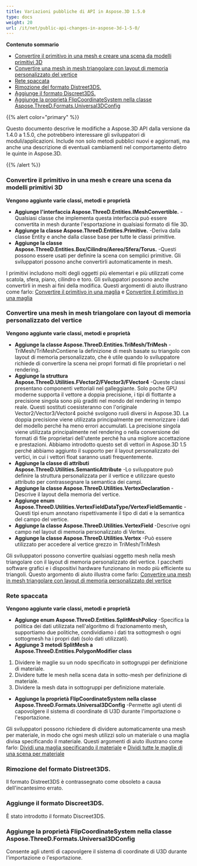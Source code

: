 ```yaml
---
title: Variazioni pubbliche di API in Aspose.3D 1.5.0
type: docs
weight: 20
url: /it/net/public-api-changes-in-aspose-3d-1-5-0/
---
```

**Contenuto sommario**

- [Convertire il primitivo in una mesh e creare una scena da modelli primitivi 3D](#PublicAPIChangesinAspose.3D1.5.0-ConvertthePrimitivetoaMeshandCreateaScenefromPrimitive3DModels)
- [Convertire una mesh in mesh triangolare con layout di memoria personalizzato del vertice](#PublicAPIChangesinAspose.3D1.5.0-ConvertaMeshtoTriangleMeshwithCustomMemoryLayoutoftheVertex)
- [Rete spaccata](#PublicAPIChangesinAspose.3D1.5.0-SplitMesh)
- [Rimozione del formato Distreet3DS.](#PublicAPIChangesinAspose.3D1.5.0-RemovalofDistreet3DSformat.)
- [Aggiunge il formato Discreet3DS.](#PublicAPIChangesinAspose.3D1.5.0-AddsDiscreet3DSformat.)
- [Aggiunge la proprietà FlipCoordinateSystem nella classe Aspose.ThreeD.Formats.Universal3DConfig](#PublicAPIChangesinAspose.3D1.5.0-AddspropertyFlipCoordinateSysteminclassAspose.ThreeD.Formats.Universal3DConfig)

{{% alert color="primary" %}} 

Questo documento descrive le modifiche a Aspose.3D API dalla versione da 1.4.0 a 1.5.0, che potrebbero interessare gli sviluppatori di moduli/applicazioni. Include non solo metodi pubblici nuovi e aggiornati, ma anche una descrizione di eventuali cambiamenti nel comportamento dietro le quinte in Aspose.3D.

{{% /alert %}} 
###  **Convertire il primitivo in una mesh e creare una scena da modelli primitivi 3D**
**Vengono aggiunte varie classi, metodi e proprietà**

- **Aggiunge l'interfaccia Aspose.ThreeD.Entities.IMeshConvertible.** 
-Qualsiasi classe che implementa questa interfaccia può essere convertita in mesh durante l'esportazione in qualsiasi formato di file 3D.
- **Aggiunge la classe Aspose.ThreeD.Entities.Primitive.** 
-Deriva dalla classe Entity e anche dalla classe base per tutte le classi primitive.
- **Aggiunge la classe Aspose.ThreeD.Entities.Box/Cilindro/Aereo/Sfera/Torus.** 
-Questi possono essere usati per definire la scena con semplici primitive. Gli sviluppatori possono anche convertirli automaticamente in mesh.

I primitivi includono molti degli oggetti più elementari e più utilizzati come scatola, sfera, piano, cilindro e toro. Gli sviluppatori possono anche convertirli in mesh ai fini della modifica. Questi argomenti di aiuto illustrano come farlo: [Convertire il primitivo in una maglia](http://www.aspose.com/docs/display/3dnet/Create+a+Scene+from+Primitive+3D+Models) e [Convertire il primitivo in una maglia](http://www.aspose.com/docs/display/3dnet/Convert+a+Mesh+to+Triangle+Mesh+and+Primitive+to+a+Mesh#ConvertaMeshtoTriangleMeshandPrimitivetoaMesh-ConvertthePrimitivetoaMesh)
###  **Convertire una mesh in mesh triangolare con layout di memoria personalizzato del vertice**
**Vengono aggiunte varie classi, metodi e proprietà**

- **Aggiunge la classe Aspose.ThreeD.Entities.TriMesh/TriMesh<T>** 
-TriMesh/TriMesh<T>Contiene la definizione di mesh basate su triangolo con layout di memoria personalizzato, che è utile quando lo sviluppatore richiede di convertire la scena nei propri formati di file proprietari o nel rendering.
- **Aggiunge la struttura Aspose.ThreeD.Utilities.FVector2/FVector3/FVector4** 
-Queste classi presentano componenti vettoriali nel galleggiante. Solo poche GPU moderne supporta il vettore a doppia precisione, i tipi di flottante a precisione singola sono più graditi nel mondo del rendering in tempo reale. Questi sostituti coesisteranno con l'originale Vector2/Vector3/Vector4 poiché svolgono ruoli diversi in Aspose.3D. La doppia precisione viene utilizzata principalmente per memorizzare i dati del modello perché ha meno errori accumulati. La precisione singola viene utilizzata principalmente nel rendering o nella conversione dei formati di file proprietari dell'utente perché ha una migliore accettazione e prestazioni. Abbiamo introdotto questo set di vettori in Aspose.3D 1.5 perché abbiamo aggiunto il supporto per il layout personalizzato dei vertici, in cui i vettori float saranno usati frequentemente.
- **Aggiunge la classe di attributi Aspose.ThreeD.Utilities.SemanticAttribute** 
-Lo sviluppatore può definire la struttura personalizzata per il vertice e utilizzare questo attributo per contrassegnare la semantica dei campi.
- **Aggiunge la classe Aspose.ThreeD.Utilities.VertexDeclaration** 
-Descrive il layout della memoria del vertice.
- **Aggiunge enum Aspose.ThreeD.Utilities.VertexFieldDataType/VertexFieldSemantic** 
-Questi tipi enum annotano rispettivamente il tipo di dati e la semantica del campo del vertice.
- **Aggiunge la classe Aspose.ThreeD.Utilities.VertexField** 
-Descrive ogni campo nel layout di memoria personalizzato di Vertex.
- **Aggiunge la classe Aspose.ThreeD.Utilities.Vertex** 
-Può essere utilizzato per accedere al vertice grezzo in TriMesh/TriMesh<T>

Gli sviluppatori possono convertire qualsiasi oggetto mesh nella mesh triangolare con il layout di memoria personalizzato del vertice. I pacchetti software grafici e i dispositivi hardware funzionano in modo più efficiente su triangoli. Questo argomento di aiuto illustra come farlo: [Convertire una mesh in mesh triangolare con layout di memoria personalizzato del vertice](http://www.aspose.com/docs/display/3dnet/Convert+a+Mesh+to+Triangle+Mesh+and+Primitive+to+a+Mesh#ConvertaMeshtoTriangleMeshandPrimitivetoaMesh-struct)
###  **Rete spaccata**
**Vengono aggiunte varie classi, metodi e proprietà**

- **Aggiunge enum Aspose.ThreeD.Entities.SplitMeshPolicy** 
-Specifica la politica dei dati utilizzata nell'algoritmo di frazionamento mesh, supportiamo due politiche, condividiamo i dati tra sottogmesh o ogni sottogmesh ha i propri dati (solo dati utilizzati).
- **Aggiunge 3 metodi SplitMesh a Aspose.ThreeD.Entities.PolygonModifier class** 
1. Dividere le maglie su un nodo specificato in sottogruppi per definizione di materiale.
1. Dividere tutte le mesh nella scena data in sotto-mesh per definizione di materiale.
1. Dividere la mesh data in sottogruppi per definizione materiale.
- **Aggiunge la proprietà FlipCoordinateSystem nella classe Aspose.ThreeD.Formats.Universal3DConfig** 
-Permette agli utenti di capovolgere il sistema di coordinate di U3D durante l'importazione o l'esportazione.

Gli sviluppatori possono richiedere di dividere automaticamente una mesh per materiale, in modo che ogni mesh utilizzi solo un materiale o una maglia divisa specificando il materiale. Questi argomenti di aiuto illustrano come farlo: [Dividi una maglia specificando il materiale](http://www.aspose.com/docs/display/3dnet/Split+Mesh#SplitMesh-SplitaMeshbySpecifyingtheMaterial) e [Dividi tutte le maglie di una scena per materiale](http://www.aspose.com/docs/display/3dnet/Split+Mesh#SplitMesh-SplitAllMeshesofaScenePerMaterial)
###  **Rimozione del formato Distreet3DS.**
Il formato Distreet3DS è contrassegnato come obsoleto a causa dell'incantesimo errato.
###  **Aggiunge il formato Discreet3DS.**
È stato introdotto il formato Discreet3DS.
###  **Aggiunge la proprietà FlipCoordinateSystem nella classe Aspose.ThreeD.Formats.Universal3DConfig**
Consente agli utenti di capovolgere il sistema di coordinate di U3D durante l'importazione o l'esportazione.
